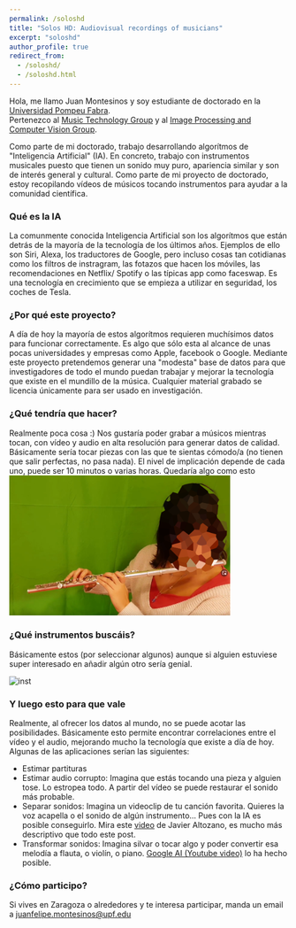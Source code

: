 ```yaml
---
permalink: /soloshd
title: "Solos HD: Audiovisual recordings of musicians"
excerpt: "soloshd"
author_profile: true
redirect_from: 
  - /soloshd/
  - /soloshd.html
---
```

Hola, me llamo Juan Montesinos y soy estudiante de doctorado en la [Universidad Pompeu Fabra](https://www.upf.edu/).  
Pertenezco al [Music Technology Group](https://www.upf.edu/web/mtg) y al [Image Processing and Computer Vision Group](https://www.upf.edu/web/ipcv/).  

Como parte de mi doctorado, trabajo desarrollando algorítmos de "Inteligencia Artificial" (IA). En concreto, trabajo con instrumentos musicales puesto que tienen un sonido muy puro,
apariencia similar y son de interés general y cultural. Como parte de mi proyecto de doctorado, estoy recopilando vídeos de músicos tocando instrumentos para ayudar a la comunidad científica. 


### Qué es la IA  
La comunmente conocida Inteligencia Artificial son los algorítmos que están detrás de la mayoría de la tecnología de los últimos años. Ejemplos de ello son Siri, Alexa,
los traductores de Google, pero incluso cosas tan cotidianas como los filtros de instragram, las fotazos que hacen los móviles, las recomendaciones en Netflix/ Spotify  o las típicas app como faceswap. Es una tecnología
en crecimiento que se empieza a utilizar en seguridad, los coches de Tesla.  

### ¿Por qué este proyecto?  
A día de hoy la mayoría de estos algorítmos requieren muchísimos datos para funcionar correctamente. Es algo que sólo esta al alcance de unas pocas universidades y empresas como
Apple, facebook o Google. Mediante este proyecto pretendemos generar una "modesta" base de datos para que investigadores de todo el mundo puedan trabajar y mejorar la 
tecnología que existe en el mundillo de la música. Cualquier material grabado se licencia únicamente para ser usado en investigación.  

### ¿Qué tendría que hacer?  
Realmente poca cosa :) Nos gustaría poder grabar a músicos mientras tocan, con vídeo y audio en alta resolución para generar datos de calidad. Básicamente sería tocar piezas 
con las que te sientas cómodo/a (no tienen que salir perfectas, no pasa nada). El nivel de implicación depende de cada uno, puede ser 10 minutos o varias horas.  Quedaría algo como esto  
<img src="./images/flute.PNG" alt="drawing" width="400"/>  

### ¿Qué instrumentos buscáis?  
Básicamente estos (por seleccionar algunos) aunque si alguien estuviese super interesado en añadir algún otro sería genial.  

![inst](https://www.juanmontesinos.com/Solos/images/instruments.png)  

### Y luego esto para que vale  
Realmente, al ofrecer los datos al mundo, no se puede acotar las posibilidades. Básicamente esto permite encontrar correlaciones entre el vídeo y el audio, mejorando mucho 
la tecnología que existe a día de hoy.
Algunas de las aplicaciones serían las siguientes:
- Estimar partituras  
- Estimar audio corrupto: Imagina que estás tocando una pieza y alguien tose. Lo estropea todo. A partir del vídeo se puede restaurar el sonido más probable.  
- Separar sonidos: Imagina un videoclip de tu canción favorita. Quieres la voz acapella o el sonido de algún instrumento... Pues con la IA es posible conseguirlo.  Mira este [video](https://www.youtube.com/watch?v=4_l31Vucrmo) de Javier Altozano, es mucho más descriptivo que todo este post.  
- Transformar sonidos: Imagina silvar o tocar algo y poder convertir esa melodía a flauta, o violín, o piano. [Google AI (Youtube video)](https://youtu.be/bXBliLjImio?t=21) lo ha hecho posible.  

### ¿Cómo participo?  
Si vives en Zaragoza o alrededores y te interesa participar, manda un email a juanfelipe.montesinos@upf.edu  


